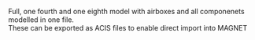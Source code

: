 Full, one fourth and one eighth model with airboxes and all componenets modelled in one file.\
These can be exported as ACIS files to enable direct import into MAGNET
